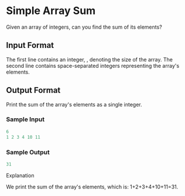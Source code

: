 # Simple Array Sum

Given an array of integers, can you find the sum of its elements?

## Input Format

The first line contains an integer, , denoting the size of the array.
The second line contains space-separated integers representing the array's elements.

## Output Format

Print the sum of the array's elements as a single integer.

### Sample Input

```scala
6
1 2 3 4 10 11
```

### Sample Output

```scala
31
```

Explanation

We print the sum of the array's elements, which is: 1+2+3+4+10+11=31.